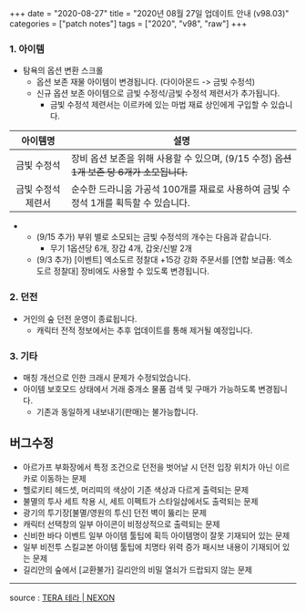 +++
date = "2020-08-27"
title = "2020년 08월 27일 업데이트 안내 (v98.03)"
categories = ["patch notes"]
tags = ["2020", "v98", "raw"]
+++

### 1. 아이템
- 탐욕의 옵션 변환 스크롤
  - 옵션 보존 재물 아이템이 변경됩니다. (다이아몬드 -> 금빛 수정석)
  - 신규 옵션 보존 아이템으로 금빛 수정석/금빛 수정석 제련서가 추가됩니다.
    - 금빛 수정석 제련서는 이르카에 있는 마법 재료 상인에게 구입할 수 있습니다.

| 아이템명 | 설명 |
| :-: | - |
| 금빛 수정석 | 장비 옵션 보존을 위해 사용할 수 있으며, (9/15 수정) ~~옵션 1개 보존 당 6개가 소모됩니다.~~ |
| 금빛 수정석 제련서 | 순수한 드라니움 가공석 100개를 재료로 사용하여 금빛 수정석 1개를 획득할 수 있습니다. |

- 
    - (9/15 추가) 부위 별로 소모되는 금빛 수정석의 개수는 다음과 같습니다.
      - 무기 1옵션당 6개, 장갑 4개, 갑옷/신발 2개
  - (9/3 추가) [이벤트] 엑소도르 정찰대 +15강 강화 주문서를 [연합 보급품: 엑소도르 정찰대] 장비에도 사용할 수 있도록 변경됩니다.

### 2. 던전
- 거인의 숲 던전 운영이 종료됩니다.
  - 캐릭터 전적 정보에서는 추후 업데이트를 통해 제거될 예정입니다.
 
### 3. 기타
- 매칭 개선으로 인한 크래시 문제가 수정되었습니다.
- 아이템 보호모드 상태에서 거래 중개소 물품 검색 및 구매가 가능하도록 변경됩니다.
  - 기존과 동일하게 내보내기(판매)는 불가능합니다.
 
## 버그수정

- 아르가프 부화장에서 특정 조건으로 던전을 벗어날 시 던전 입장 위치가 아닌 이르카로 이동하는 문제
- 헬로키티 헤드셋, 머리띠의 색상이 기존 색상과 다르게 출력되는 문제
- 불멸의 투사 세트 착용 시, 세트 이펙트가 스타일샵에서도 출력되는 문제
- 광기의 투기장[불멸/영원의 투신] 던전 벽이 뚫리는 문제
- 캐릭터 선택창의 일부 아이콘이 비정상적으로 출력되는 문제
- 신비한 바다 이벤트 일부 아이템 툴팁에 획득 아이템명이 잘못 기재되어 있는 문제
- 일부 비전투 스킬교본 아이템 툴팁에 치명타 위력 증가 패시브 내용이 기재되어 있는 문제
- 길리안의 숲에서 [교환불가] 길리안의 비밀 열쇠가 드랍되지 않는 문제

----

source : [TERA 테라 | NEXON](http://tera.nexon.com/news/update/view.aspx?n4articlesn=447)
